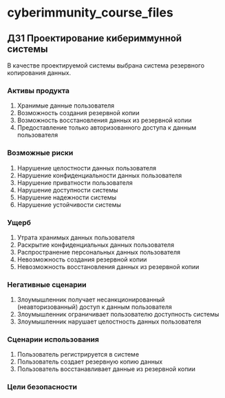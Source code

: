 # cyberimmunity_course_files
## ДЗ1 Проектирование кибериммунной системы
В качестве проектируемой системы выбрана система резервного копирования данных.

### Активы продукта
1. Хранимые данные пользователя
2. Возможность создания резервной копии
3. Возможность восстановления данных из резервной копии
4. Предоставление только авторизованного доступа к данным пользователя

### Возможные риски
1. Нарушение целостности данных пользователя
2. Нарушение конфиденциальности данных пользователя
3. Нарушение приватности пользователя
4. Нарушение доступности системы
5. Нарушение надежности системы
6. Нарушение устойчивости системы

### Ущерб
1. Утрата хранимых данных пользователя
2. Раскрытие конфиденциальных данных пользователя
3. Распространение персональных данных пользователя
4. Невозможность создания резервной копии
5. Невозможность восстановления данных из резервной копии

### Негативные сценарии
1. Злоумышленник получает несанкционированный (неавторизованный) доступ к данным пользователя 
2. Злоумышленник ограничивает пользователю доступность системы 
3. Злоумышленник нарушает целостность данных пользователя

### Сценарии использования
1. Пользователь регистрируется в системе
2. Пользователь создает резервную копию данных
3. Пользователь восстанавливает данные из резервной копии

### Цели безопасности

